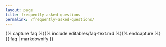 ```yaml
---
layout: page
title: frequently asked questions
permalink: /frequently-asked-questions/
---
```

{% capture faq %}{% include editables/faq-text.md %}{% endcapture %}
{{ faq | markdownify }}
